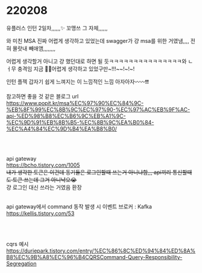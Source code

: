 # 220208

유플러스 인턴 2일차,,,,,,✨ 꼬맹쓰 그 자체,,,,,,



와 미친 MSA 진짜 어렵게 생각하고 있었는데 swagger가 걍 msa를 위한 거였냄,,,, 전혀 몰랏내 빼애앰,,,,,,,,



어렵게 생각할거 아니고 걍 했던대로 하면 될 듯ㅋㅋㅋㅋㅋㅋㅋㅋㅋㅋㅋㅋㅋㅋㅋ와 ㄴㅓ무 충격임 지금 🐕‍🦺어렵게 생각하고 있었구만~!!!~~!~!~!



인턴 플젝 갑자기 쉽게 느껴지는 이 느낌적인 느낌 아자아자〰〰❗❗



참고하면 좋을 것 같은 블로그 url <br>
https://www.popit.kr/msa%EC%97%90%EC%84%9C-%EB%8F%99%EC%8B%9C%EC%97%90-%EC%97%AC%EB%9F%AC-api-%ED%98%B8%EC%B6%9C%EB%A1%9C-%EC%9D%91%EB%8B%B5-%EC%8B%9C%EA%B0%84-%EC%A4%84%EC%9D%B4%EA%B8%B0/

<br><br>

api gateway<br>
https://bcho.tistory.com/1005 <br>
~~내가 생각한 토큰은 이건데 동기들은 로그인할때 쓰는거 아니냐함,,, api끼리 통신할때도 토큰 쓰는데 그거 아니냑오😭~~
<br>
걍 로그인 대신 쓰라는 거였음 환장
<br><br>

api gateway에서 command 동작 발생 시 이벤트 브로커 : Kafka<br>
https://kellis.tistory.com/53

<br><br>

cqrs 예시<br>
https://duriepark.tistory.com/entry/%EC%86%8C%ED%94%84%ED%8A%B8%EC%9B%A8%EC%96%B4CQRSCommand-Query-Responsibility-Segregation
